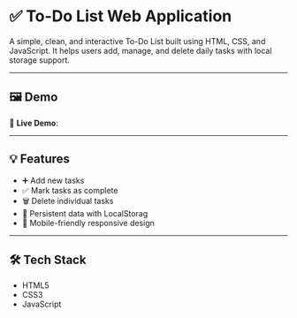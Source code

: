 
# ✅ To-Do List Web Application

A simple, clean, and interactive To-Do List built using HTML, CSS, and JavaScript. It helps users add, manage, and delete daily tasks with local storage support.

---

## 🖼️ Demo



🔗 **Live Demo**: 

---

## 💡 Features

- ➕ Add new tasks
- ✅ Mark tasks as complete
- 🗑️ Delete individual tasks
- 💾 Persistent data with LocalStorag
- 📱 Mobile-friendly responsive design

---

## 🛠️ Tech Stack

- HTML5
- CSS3
- JavaScript 





